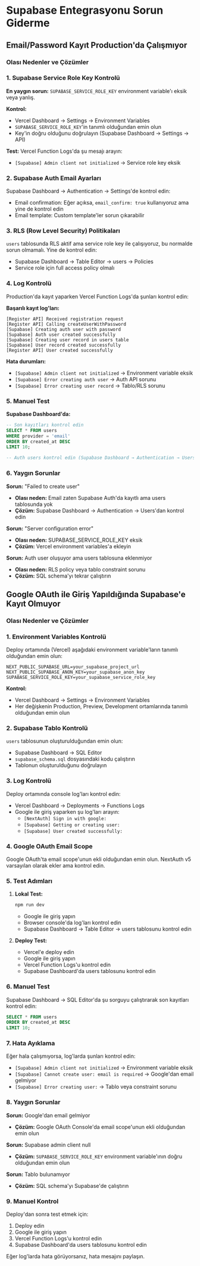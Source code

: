 # Supabase Entegrasyonu Sorun Giderme

## Email/Password Kayıt Production'da Çalışmıyor

### Olası Nedenler ve Çözümler

### 1. Supabase Service Role Key Kontrolü
**En yaygın sorun:** `SUPABASE_SERVICE_ROLE_KEY` environment variable'ı eksik veya yanlış.

**Kontrol:**
- Vercel Dashboard → Settings → Environment Variables
- `SUPABASE_SERVICE_ROLE_KEY`'in tanımlı olduğundan emin olun
- Key'in doğru olduğunu doğrulayın (Supabase Dashboard → Settings → API)

**Test:**
Vercel Function Logs'da şu mesajı arayın:
- `[Supabase] Admin client not initialized` → Service role key eksik

### 2. Supabase Auth Email Ayarları
Supabase Dashboard → Authentication → Settings'de kontrol edin:
- Email confirmation: Eğer açıksa, `email_confirm: true` kullanıyoruz ama yine de kontrol edin
- Email template: Custom template'ler sorun çıkarabilir

### 3. RLS (Row Level Security) Politikaları
`users` tablosunda RLS aktif ama service role key ile çalışıyoruz, bu normalde sorun olmamalı. Yine de kontrol edin:
- Supabase Dashboard → Table Editor → users → Policies
- Service role için full access policy olmalı

### 4. Log Kontrolü
Production'da kayıt yaparken Vercel Function Logs'da şunları kontrol edin:

**Başarılı kayıt log'ları:**
```
[Register API] Received registration request
[Register API] Calling createUserWithPassword
[Supabase] Creating auth user with password
[Supabase] Auth user created successfully
[Supabase] Creating user record in users table
[Supabase] User record created successfully
[Register API] User created successfully
```

**Hata durumları:**
- `[Supabase] Admin client not initialized` → Environment variable eksik
- `[Supabase] Error creating auth user` → Auth API sorunu
- `[Supabase] Error creating user record` → Tablo/RLS sorunu

### 5. Manuel Test

**Supabase Dashboard'da:**
```sql
-- Son kayıtları kontrol edin
SELECT * FROM users 
WHERE provider = 'email'
ORDER BY created_at DESC 
LIMIT 10;

-- Auth users kontrol edin (Supabase Dashboard → Authentication → Users)
```

### 6. Yaygın Sorunlar

**Sorun:** "Failed to create user"
- **Olası neden:** Email zaten Supabase Auth'da kayıtlı ama users tablosunda yok
- **Çözüm:** Supabase Dashboard → Authentication → Users'dan kontrol edin

**Sorun:** "Server configuration error"
- **Olası neden:** SUPABASE_SERVICE_ROLE_KEY eksik
- **Çözüm:** Vercel environment variables'a ekleyin

**Sorun:** Auth user oluşuyor ama users tablosuna eklenmiyor
- **Olası neden:** RLS policy veya tablo constraint sorunu
- **Çözüm:** SQL schema'yı tekrar çalıştırın

## Google OAuth ile Giriş Yapıldığında Supabase'e Kayıt Olmuyor

### Olası Nedenler ve Çözümler

### 1. Environment Variables Kontrolü
Deploy ortamında (Vercel) aşağıdaki environment variable'ların tanımlı olduğundan emin olun:

```env
NEXT_PUBLIC_SUPABASE_URL=your_supabase_project_url
NEXT_PUBLIC_SUPABASE_ANON_KEY=your_supabase_anon_key
SUPABASE_SERVICE_ROLE_KEY=your_supabase_service_role_key
```

**Kontrol:**
- Vercel Dashboard → Settings → Environment Variables
- Her değişkenin Production, Preview, Development ortamlarında tanımlı olduğundan emin olun

### 2. Supabase Tablo Kontrolü
`users` tablosunun oluşturulduğundan emin olun:
- Supabase Dashboard → SQL Editor
- `supabase_schema.sql` dosyasındaki kodu çalıştırın
- Tablonun oluşturulduğunu doğrulayın

### 3. Log Kontrolü
Deploy ortamında console log'ları kontrol edin:
- Vercel Dashboard → Deployments → Functions Logs
- Google ile giriş yaparken şu log'ları arayın:
  - `[NextAuth] Sign in with google:`
  - `[Supabase] Getting or creating user:`
  - `[Supabase] User created successfully:`

### 4. Google OAuth Email Scope
Google OAuth'ta email scope'unun ekli olduğundan emin olun. NextAuth v5 varsayılan olarak ekler ama kontrol edin.

### 5. Test Adımları

1. **Lokal Test:**
   ```bash
   npm run dev
   ```
   - Google ile giriş yapın
   - Browser console'da log'ları kontrol edin
   - Supabase Dashboard → Table Editor → users tablosunu kontrol edin

2. **Deploy Test:**
   - Vercel'e deploy edin
   - Google ile giriş yapın
   - Vercel Function Logs'u kontrol edin
   - Supabase Dashboard'da users tablosunu kontrol edin

### 6. Manuel Test

Supabase Dashboard → SQL Editor'da şu sorguyu çalıştırarak son kayıtları kontrol edin:

```sql
SELECT * FROM users 
ORDER BY created_at DESC 
LIMIT 10;
```

### 7. Hata Ayıklama

Eğer hala çalışmıyorsa, log'larda şunları kontrol edin:

- `[Supabase] Admin client not initialized` → Environment variable eksik
- `[Supabase] Cannot create user: email is required` → Google'dan email gelmiyor
- `[Supabase] Error creating user:` → Tablo veya constraint sorunu

### 8. Yaygın Sorunlar

**Sorun:** Google'dan email gelmiyor
- **Çözüm:** Google OAuth Console'da email scope'unun ekli olduğundan emin olun

**Sorun:** Supabase admin client null
- **Çözüm:** `SUPABASE_SERVICE_ROLE_KEY` environment variable'ının doğru olduğundan emin olun

**Sorun:** Tablo bulunamıyor
- **Çözüm:** SQL schema'yı Supabase'de çalıştırın

### 9. Manuel Kontrol

Deploy'dan sonra test etmek için:
1. Deploy edin
2. Google ile giriş yapın
3. Vercel Function Logs'u kontrol edin
4. Supabase Dashboard'da users tablosunu kontrol edin

Eğer log'larda hata görüyorsanız, hata mesajını paylaşın.

